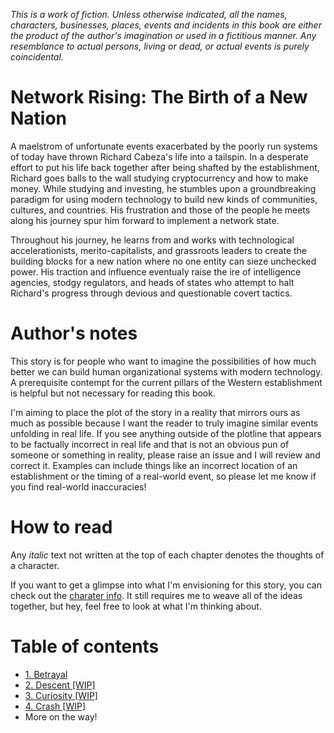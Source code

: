 *This is a work of fiction. Unless otherwise indicated, all the names, characters, businesses, places, events and incidents in this book are either the product of the author's imagination or used in a fictitious manner. Any resemblance to actual persons, living or dead, or actual events is purely coincidental.*

# Network Rising: The Birth of a New Nation
A maelstrom of unfortunate events exacerbated by the poorly run systems of today have thrown Richard Cabeza's life into a tailspin. In a desperate effort to put his life back together after being shafted by the establishment, Richard goes balls to the wall studying cryptocurrency and how to make money. While studying and investing, he stumbles upon a groundbreaking paradigm for using modern technology to build new kinds of communities, cultures, and countries. His frustration and those of the people he meets along his journey spur him forward to implement a network state. 

Throughout his journey, he learns from and works with technological accelerationists, merito-capitalists, and grassroots leaders to create the building blocks for a new nation where no one entity can sieze unchecked power. His traction and influence eventualy raise the ire of intelligence agencies, stodgy regulators, and heads of states who attempt to halt Richard's progress through devious and questionable covert tactics.

# Author's notes
This story is for people who want to imagine the possibilities of how much better we can build human organizational systems with modern technology. A prerequisite contempt for the current pillars of the Western establishment is helpful but not necessary for reading this book. 

I'm aiming to place the plot of the story in a reality that mirrors ours as much as possible because I want the reader to truly imagine similar events unfolding in real life. If you see anything outside of the plotline that appears to be factually incorrect in real life and that is not an obvious pun of someone or something in reality, please raise an issue and I will review and correct it. Examples can include things like an incorrect location of an establishment or the timing of a real-world event, so please let me know if you find real-world inaccuracies!

# How to read
Any *italic* text not written at the top of each chapter denotes the thoughts of a character.

If you want to get a glimpse into what I'm envisioning for this story, you can check out the [charater info](./character-info.md). It still requires me to weave all of the ideas together, but hey, feel free to look at what I'm thinking about.

# Table of contents
* [1. Betrayal](./1.betrayal.md)
* [2. Descent [WIP]](./2.descent.md)
* [3. Curiosity [WIP]](./3.curiosity.md)
* [4. Crash [WIP]](./4.crash.md)
* More on the way!
